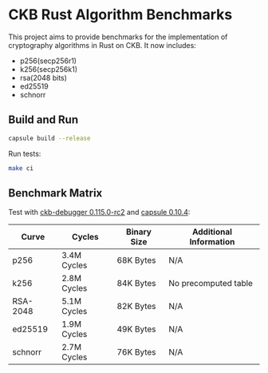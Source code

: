 # CKB Rust Algorithm Benchmarks

This project aims to provide benchmarks for the implementation of cryptography
algorithms in Rust on CKB. It now includes:
- p256(secp256r1)
- k256(secp256k1)
- rsa(2048 bits)
- ed25519
- schnorr


## Build and Run

``` sh
capsule build --release
```

Run tests:

``` sh
make ci
```

## Benchmark Matrix
Test with [ckb-debugger 0.115.0-rc2](https://github.com/nervosnetwork/ckb-standalone-debugger)
and [capsule 0.10.4](https://github.com/nervosnetwork/capsule):

| Curve | Cycles | Binary Size | Additional Information  |
|----------|----------|----------|-----------------------|
| p256     |  3.4M Cycles  | 68K Bytes   | N/A      |
| k256     |  2.8M Cycles  | 84K Bytes  | No precomputed table    |
| RSA-2048 |  5.1M Cycles  | 82K Bytes   | N/A      |
| ed25519  |  1.9M Cycles  | 49K Bytes   | N/A      |
| schnorr  |  2.7M Cycles  | 76K Bytes  | N/A      |
